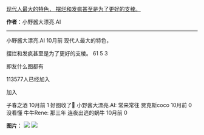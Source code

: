 

[现代人最大的特色， 摆烂和发疯甚至是为了更好的支棱。](https://m.okjike.com/originalPosts/66704daea85f8e418eced5c3?s=ewoidSI6ICI1N2Y0ZGFjYWI2YzFlNTEzMDBiMDQyNmQiCn0=)

**作者**：小野酱大漂亮.AI

---

小野酱大漂亮.AI
10月前
现代人最大的特色，

摆烂和发疯甚至是为了更好的支棱。
61
5
3

即友什么图都有

113577人已经加入

加入

子春之酒
10月前
1
好图收了🤖
小野酱大漂亮.AI: 常来常往
贾克斯coco
10月前
0
没看懂
牛牛Rene: 那三年
连夜出逃的蜗牛
10月前
0

**图片**：
![](https://cdnv2.ruguoapp.com/FlkqbYnBKZ0Qe3sPSOvc3OvEt8Khv3.png?imageMogr2/auto-orient/thumbnail/1500x2000%3E)
![](https://cdnv2.ruguoapp.com/FqK-FjGVMNJlTEfct4lAp3VbdSlVv3.jpg?imageMogr2/auto-orient/thumbnail/1500x2000%3E/interlace/1)